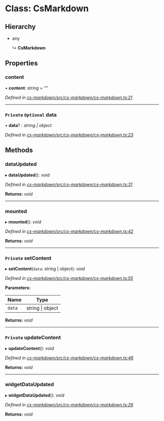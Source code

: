 # Class: CsMarkdown

## Hierarchy

* any

  ↳ **CsMarkdown**

## Properties

###  content

• **content**: *string* = ""

*Defined in [cs-markdown/src/cs-markdown/cs-markdown.ts:21](https://github.com/TNOCS/csnext/blob/dad76c19/packages/cs-markdown/src/cs-markdown/cs-markdown.ts#L21)*

___

### `Private` `Optional` data

• **data**? : *string | object*

*Defined in [cs-markdown/src/cs-markdown/cs-markdown.ts:23](https://github.com/TNOCS/csnext/blob/dad76c19/packages/cs-markdown/src/cs-markdown/cs-markdown.ts#L23)*

## Methods

###  dataUpdated

▸ **dataUpdated**(): *void*

*Defined in [cs-markdown/src/cs-markdown/cs-markdown.ts:31](https://github.com/TNOCS/csnext/blob/dad76c19/packages/cs-markdown/src/cs-markdown/cs-markdown.ts#L31)*

**Returns:** *void*

___

###  mounted

▸ **mounted**(): *void*

*Defined in [cs-markdown/src/cs-markdown/cs-markdown.ts:42](https://github.com/TNOCS/csnext/blob/dad76c19/packages/cs-markdown/src/cs-markdown/cs-markdown.ts#L42)*

**Returns:** *void*

___

### `Private` setContent

▸ **setContent**(`data`: string | object): *void*

*Defined in [cs-markdown/src/cs-markdown/cs-markdown.ts:55](https://github.com/TNOCS/csnext/blob/dad76c19/packages/cs-markdown/src/cs-markdown/cs-markdown.ts#L55)*

**Parameters:**

Name | Type |
------ | ------ |
`data` | string &#124; object |

**Returns:** *void*

___

### `Private` updateContent

▸ **updateContent**(): *void*

*Defined in [cs-markdown/src/cs-markdown/cs-markdown.ts:46](https://github.com/TNOCS/csnext/blob/dad76c19/packages/cs-markdown/src/cs-markdown/cs-markdown.ts#L46)*

**Returns:** *void*

___

###  widgetDataUpdated

▸ **widgetDataUpdated**(): *void*

*Defined in [cs-markdown/src/cs-markdown/cs-markdown.ts:26](https://github.com/TNOCS/csnext/blob/dad76c19/packages/cs-markdown/src/cs-markdown/cs-markdown.ts#L26)*

**Returns:** *void*

